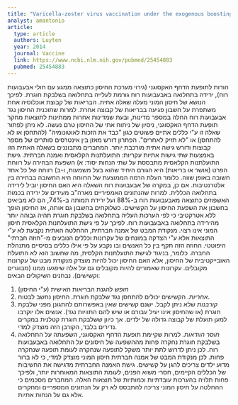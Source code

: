 ```yaml
---
title: "Varicella-zoster virus vaccination under the exogenous boosting hypothesis: two ethical perspectives"
analyst: amantonio
article:
  type: article
  authors: Luyten
  year: 2014
  journal: Vaccine
  link: https://www.ncbi.nlm.nih.gov/pubmed/25454883
  pubmed: 25454883
---
```


הודות לתופעת הדחף האקסוגני (גירוי מערכת החיסון כתוצאה ממגע עם חולי אבעבועות רוח), ירידה בתחלואה באבעבועות רוח גורמת לעלייה בתחלואה בשלבקת חוגרת. לפיכך הנושא של חיסון המוני מעלה שאלה אתית. הבריאות של קבוצת אוכלוסיה אחת משתפרת על חשבון פגיעה בבריאות של קבוצה אחרת.
למרות שתוכנית החיסון נגד אבעבועות רוח החלה במספר מדינות, ובעת שמדינות אחרות ממתינות לתוצאות מחקר תופעת הדחף האקסוגני, ניסיון של ניתוח אתי של החיסון טרם נעשה.
לא ניתן לפתור שאלה זו ע"י כללים אתיים פשוטים כגון "כבד את הזכות לאוטונומיה" (להתחסן או לא להתחסן) או "לא תזיק לאחרים". הפתרון דורש מאזן בין אינטרסים סותרים של מספר קבוצות ודורש גישה אתית מורכבת יותר.
המחברים מתבוננים בשאלה האתית הזו באמצעות שתי גישות אתיות עקריות: התועלתנות הקלאסית ואמנה חברתית.
גישת התועלתנות הקלאסית מתבססת על שתי הנחות יסוד: א) השפעת הבחירה על רווחת הפרט (אושר או בריאות) היא הגורם היחיד שהוא בעל משמעות, ו-ב) רווחה של כל אחד חשובה באופן שווה. כלומר העלת הרמה הממוצעת של הרווחה היא החשובה בבחירה בין אלטרנטיבות.
אם כן, במקרה של אבעבועות רוח השאלה היא האם החיסון יוביל לירידה בתחלואה הכללית. למרות שהנתונים האמפיריים מארה"ב מעידים על ירידה בכמות האשפוזים כתוצאה מאבעבועות רוח ב-88% ועל ירידת תמותה ב-74%, הם לא מביאים בחשבון את השפעת החיסון על הקשישים. כשלוקחים בחשבון גם אותה, אז החיסון הופך ללא אטרקטיבי כי לפי הערכות העליה בתחלואה בשלבקת חוגרת תהיה גבוהה יותר מהירידה בתחלואה באבעבועות רוח.
לפיכך על פי גישת התועלתנות הקלאסית חיסון המוני אינו רצוי.
מנקודת המבט של אמנה חברתית, ההחלטה האתית נקבעת לא ע"י התוצאות אלא ע"י הצדקה במונחים של עקרונות וכללים הנובעים מ-"חוזה חברתי" היפוטטי. החוזה הזה תקף בין כל האנשים ובו נקבע על פי אילו כללים בסיסיים מתנהלת החברה. כלומר, בניגוד לגישת התועלתנות הקלסית, מה שחשוב הוא לא התועלת האובייקטיבית של החיסון, אלא האם החיסון יכול להיות מוצדק מנקודת מבט של עקרונות מקובלים. עקרונות שאמורים להיות מקובלים גם על אלה שיפגעו ממנו (מבוגרים וקשישים).
נבחנים השיקולים הבאים:
1) *חופש* להגנת הבריאות האישית (ע"י החיסון)
2) *אחריות.* הקשישים יכולים להתחסן נגד שלבקת חוגרת. החיסון נחשב לבטוח.
3) *קורבנות* שלא ניתן לקבל. ישנם קשישים שאין באפשרותם להתגונן מפני שלבקת חוגרת (או שהחיסון אינו יעיל עבורם או שיש להם התוויות נגד). אנשים אלו יוקרבו למען תועלת של קבוצה גדולה של ילדים. אך כיוון ששלבקת חוגרת קטלנית במקרים נדירים בלבד, הקורבן הזה מוצדק למדי.
4) *חוסר הוודאות.* למרות שקיימת תופעת הדחף האקסוגני, השפעתה על התחלואה בשלבקת חוגרת נחקרה פחות מההשפעה של חיסונים על התחלואה באבעבועות רוח. לכן ניתן לדרוש לתת יותר משקל לתופעה שנחקרה לעומת תופעה שנחקרה פחות.
לכן מנקודת המבט של אמנה חברתית חיסון המוני מוצדק למדי, כי לא ברור מדוע ילדים צריכים להגן על קשישים. גישת האמנה החברתית מדגישה את החשיבות של הכללים הקיימים, חסרי משוא הפנים, לעומת התוצאות המאוחרות יותר, ולפיכך פחות תלויה בהערכות עובדתיות וכמותיות של תוצאות האלה.
המחברים מסכמים כי ההחלטה על חיסון המוני צריכה להתבסס לא רק על הנתונים המספריים ומחקרים אלא גם על הנחות אתיות.

